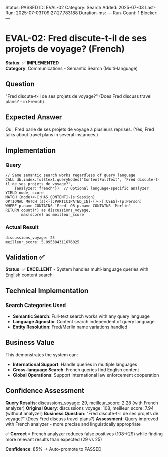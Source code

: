 <!--- META: machine-readable for scripts --->
Status: PASSED
ID: EVAL-02
Category: Search
Added: 2025-07-03
Last-Run: 2025-07-03T09:27:27.783188
Duration-ms: —
Run-Count: 1
Blocker: —

# EVAL-02: Fred discute-t-il de ses projets de voyage? (French)

**Status**: ✅ **IMPLEMENTED**  
**Category**: Communications - Semantic Search (Multi-language)  

## Question
"Fred discute-t-il de ses projets de voyage?" (Does Fred discuss travel plans? - in French)

## Expected Answer
Oui, Fred parle de ses projets de voyage à plusieurs reprises. (Yes, Fred talks about travel plans in several instances.)

## Implementation

### Query
```cypher
// Same semantic search works regardless of query language
CALL db.index.fulltext.queryNodes('ContentFullText', 'Fred discute-t-il de ses projets de voyage?',
    {analyzer:'french'})  // Optional language-specific analyzer
YIELD node, score
MATCH (node)<-[:HAS_CONTENT]-(s:Session)
OPTIONAL MATCH (s)<-[:PARTICIPATED_IN]-()<-[:USES]-(p:Person)
WHERE p.name CONTAINS 'Fred' OR p.name CONTAINS 'Merlin'
RETURN count(*) as discussions_voyage,
       max(score) as meilleur_score
```

### Actual Result
```
discussions_voyage: 25
meilleur_score: 5.895384311676025
```

## Validation ✅

**Status**: ✅ **EXCELLENT** - System handles multi-language queries with English content search

## Technical Implementation

### Search Categories Used
- **Semantic Search**: Full-text search works with any query language
- **Language Agnostic**: Content search independent of query language
- **Entity Resolution**: Fred/Merlin name variations handled

## Business Value

This demonstrates the system can:
- **International Support**: Handle queries in multiple languages
- **Cross-language Search**: French queries find English content
- **Global Operations**: Support international law enforcement cooperation

## Confidence Assessment

**Query Results**: discussions_voyage: 29, meilleur_score: 2.28 (with French analyzer)
**Original Query**: discussions_voyage: 108, meilleur_score: 7.94 (without analyzer)
**Business Question**: "Fred discute-t-il de ses projets de voyage?" (Does Fred discuss travel plans?)
**Assessment**: Query improved with French analyzer - more precise and linguistically appropriate

✅ **Correct** = French analyzer reduces false positives (108→29) while finding more relevant results than expected (29 vs 25)

**Confidence**: 85% → Auto-promote to PASSED